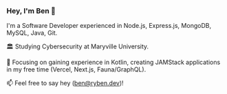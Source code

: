 ### Hey, I'm Ben 👋

I'm a Software Developer experienced in Node.js, Express.js, MongoDB, MySQL, Java, Git.

🏛 Studying Cybersecurity at Maryville University.

🌱 Focusing on gaining experience in Kotlin, creating JAMStack applications in my free time (Vercel, Next.js, Fauna/GraphQL). 

📫 Feel free to say hey (ben@ryben.dev)!
